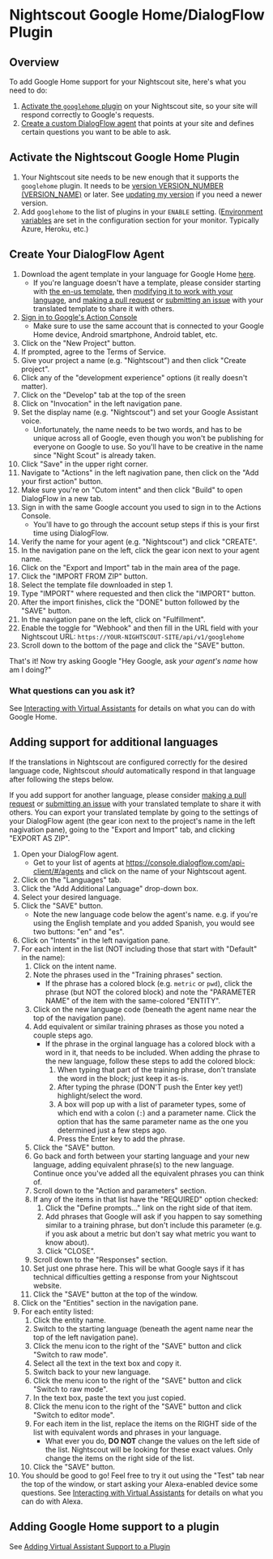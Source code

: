 Nightscout Google Home/DialogFlow Plugin
========================================

## Overview

To add Google Home support for your Nightscout site, here's what you need to do:

1. [Activate the `googlehome` plugin](#activate-the-nightscout-google-home-plugin) on your Nightscout site, so your site will respond correctly to Google's requests.
1. [Create a custom DialogFlow agent](#create-your-dialogflow-agent) that points at your site and defines certain questions you want to be able to ask.

## Activate the Nightscout Google Home Plugin

1. Your Nightscout site needs to be new enough that it supports the `googlehome` plugin. It needs to be [version VERSION_NUMBER (VERSION_NAME)](https://github.com/nightscout/cgm-remote-monitor/releases/tag/VERSION_NUMBER) or later. See [updating my version](https://github.com/nightscout/cgm-remote-monitor#updating-my-version) if you need a newer version.
1. Add `googlehome` to the list of plugins in your `ENABLE` setting. ([Environment variables](https://github.com/nightscout/cgm-remote-monitor#environment) are set in the configuration section for your monitor. Typically Azure, Heroku, etc.)

## Create Your DialogFlow Agent

1. Download the agent template in your language for Google Home [here](google-home-templates/).
    - If you're language doesn't have a template, please consider starting with [the en-us template](google-home-templates/en-us.zip), then [modifying it to work with your language](#adding-support-for-additional-languages), and [making a pull request](/CONTRIBUTING.md) or [submitting an issue](https://github.com/nightscout/cgm-remote-monitor/issues) with your translated template to share it with others.
1. [Sign in to Google's Action Console](https://console.actions.google.com)
    - Make sure to use the same account that is connected to your Google Home device, Android smartphone, Android tablet, etc.
1. Click on the "New Project" button.
1. If prompted, agree to the Terms of Service.
1. Give your project a name (e.g. "Nightscout") and then click "Create project".
1. Click any of the "development experience" options (it really doesn't matter).
1. Click on the "Develop" tab at the top of the sreen
1. Click on "Invocation" in the left navigation pane.
1. Set the display name (e.g. "Nightscout") and set your Google Assistant voice.
    - Unfortunately, the name needs to be two words, and has to be unique across all of Google, even though you won't be publishing for everyone on Google to use. So you'll have to be creative in the name since "Night Scout" is already taken.
1. Click "Save" in the upper right corner.
1. Navigate to "Actions" in the left nagivation pane, then click on the "Add your first action" button.
1. Make sure you're on "Cutom intent" and then click "Build" to open DialogFlow in a new tab.
1. Sign in with the same Google account you used to sign in to the Actions Console.
    - You'll have to go through the account setup steps if this is your first time using DialogFlow.
1. Verify the name for your agent (e.g. "Nightscout") and click "CREATE".
1. In the navigation pane on the left, click the gear icon next to your agent name.
1. Click on the "Export and Import" tab in the main area of the page.
1. Click the "IMPORT FROM ZIP" button.
1. Select the template file downloaded in step 1.
1. Type "IMPORT" where requested and then click the "IMPORT" button.
1. After the import finishes, click the "DONE" button followed by the "SAVE" button.
1. In the navigation pane on the left, click on "Fulfillment".
1. Enable the toggle for "Webhook" and then fill in the URL field with your Nightscout URL: `https://YOUR-NIGHTSCOUT-SITE/api/v1/googlehome`
1. Scroll down to the bottom of the page and click the "SAVE" button.

That's it! Now try asking Google "Hey Google, ask *your agent's name* how am I doing?"

### What questions can you ask it?

See [Interacting with Virtual Assistants](interacting-with-virtual-assistants.md) for details on what you can do with Google Home.

## Adding support for additional languages

If the translations in Nightscout are configured correctly for the desired language code, Nightscout *should* automatically respond in that language after following the steps below.

If you add support for another language, please consider [making a pull request](/CONTRIBUTING.md) or [submitting an issue](https://github.com/nightscout/cgm-remote-monitor/issues) with your translated template to share it with others. You can export your translated template by going to the settings of your DialogFlow agent (the gear icon next to the project's name in the left nagivation pane), going to the "Export and Import" tab, and clicking "EXPORT AS ZIP".

1. Open your DialogFlow agent.
    - Get to your list of agents at https://console.dialogflow.com/api-client/#/agents and click on the name of your Nightscout agent.
1. Click on the "Languages" tab.
1. Click the "Add Additional Language" drop-down box.
1. Select your desired language.
1. Click the "SAVE" button.
    - Note the new language code below the agent's name. e.g. if you're using the English template and you added Spanish, you would see two buttons: "en" and "es".
1. Click on "Intents" in the left navigation pane.
1. For each intent in the list (NOT including those that start with "Default" in the name):
    1. Click on the intent name.
    1. Note the phrases used in the "Training phrases" section.
        - If the phrase has a colored block (e.g. `metric` or `pwd`), click the phrase (but NOT the colored block) and note the "PARAMETER NAME" of the item with the same-colored "ENTITY".
    1. Click on the new language code (beneath the agent name near the top of the navigation pane).
    1. Add equivalent or similar training phrases as those you noted a couple steps ago.
        - If the phrase in the orginal language has a colored block with a word in it, that needs to be included. When adding the phrase to the new language, follow these steps to add the colored block:
            1. When typing that part of the training phrase, don't translate the word in the block; just keep it as-is.
            1. After typing the phrase (DON'T push the Enter key yet!) highlight/select the word.
            1. A box will pop up with a list of parameter types, some of which end with a colon (`:`) and a parameter name. Click the option that has the same parameter name as the one you determined just a few steps ago.
            1. Press the Enter key to add the phrase.
    1. Click the "SAVE" button.
    1. Go back and forth between your starting language and your new language, adding equivalent phrase(s) to the new language. Continue once you've added all the equivalent phrases you can think of.
    1. Scroll down to the "Action and parameters" section.
    1. If any of the items in that list have the "REQUIRED" option checked:
        1. Click the "Define prompts..." link on the right side of that item.
        1. Add phrases that Google will ask if you happen to say something similar to a training phrase, but don't include this parameter (e.g. if you ask about a metric but don't say what metric you want to know about).
        1. Click "CLOSE".
    1. Scroll down to the "Responses" section.
    1. Set just one phrase here. This will be what Google says if it has technical difficulties getting a response from your Nightscout website.
    1. Click the "SAVE" button at the top of the window.
1. Click on the "Entities" section in the navigation pane.
1. For each entity listed:
    1. Click the entity name.
    1. Switch to the starting language (beneath the agent name near the top of the left navigation pane).
    1. Click the menu icon to the right of the "SAVE" button and click "Switch to raw mode".
    1. Select all the text in the text box and copy it.
    1. Switch back to your new language.
    1. Click the menu icon to the right of the "SAVE" button and click "Switch to raw mode".
    1. In the text box, paste the text you just copied.
    1. Click the menu icon to the right of the "SAVE" button and click "Switch to editor mode".
    1. For each item in the list, replace the items on the RIGHT side of the list with equivalent words and phrases in your language.
        - What ever you do, **DO NOT** change the values on the left side of the list. Nightscout will be looking for these exact values. Only change the items on the right side of the list.
    1. Click the "SAVE" button.
1. You should be good to go! Feel free to try it out using the "Test" tab near the top of the window, or start asking your Alexa-enabled device some questions. See [Interacting with Virtual Assistants](interacting-with-virtual-assistants.md) for details on what you can do with Alexa.

## Adding Google Home support to a plugin

See [Adding Virtual Assistant Support to a Plugin](add-virtual-assistant-support-to-plugin.md)